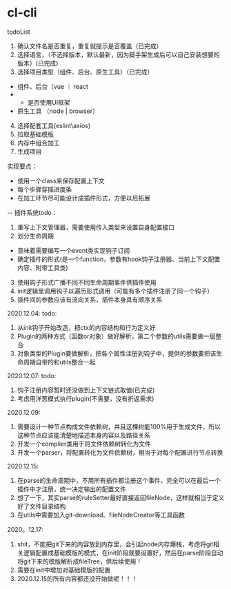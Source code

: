 # cl-cli

todoList
1. 确认文件名是否重复，重复就提示是否覆盖（已完成）
2. 选择语言，（不选择版本，默认最新，因为脚手架生成后可以自己安装想要的版本）(已完成)
3. 选择项目类型（组件、后台、原生工具）（已完成）
 - 组件、后台（vue ｜ react
 - - 是否使用UI框架
 - 原生工具 （node | browser）
4. 选择配套工具(eslint\axios\)
5. 拉取基础模版
6. 内存中组合加工
7. 生成项目

实现要点：
- 使用一个class来保存配置上下文
- 每个步骤穿插进度条
- 在加工环节尽可能设计成插件形式，方便以后拓展


-- 插件系统todo：
1. 重写上下文管理器，需要使用传入类型来设置自身配置接口
2. 划分生命周期
- 意味着需要编写一个event类实现钩子订阅
- 确定插件的形式(是一个function，参数有hook钩子注册器、当前上下文配置内容、附带工具类)
3. 使用钩子形式广播不同不同生命周期事件供插件使用
4. init逻辑里调用钩子以遍历形式调用（可能有多个插件注册了同一个钩子）
5. 插件间的参数应该有流向关系，插件本身具有顺序关系


2020.12.04:
todo:
1. 从init钩子开始改造，把ctx的内容结构和行为定义好
2. Plugin的两种方式（函数or对象）做好解析，第二个参数的utils需要做一层整合
3. 对象类型的Plugin要做解析，把各个属性注册到钩子中，提供的参数要把该生命周期自带的和utils整合一起


2020.12.07:
todo:
1. 钩子注册内容暂时还没做到上下文链式取值(已完成)
2. 考虑用洋葱模式执行plugin(不需要，没有折返需求)

2020.12.09:
1. 需要设计一种节点构成文件依赖树，并且这棵树能100%用于生成文件，所以这种节点应该能清楚地描述本身内容以及路径关系
2. 开发一个complier类用于将文件依赖树转化为文件
3. 开发一个parser，将配置转化为文件依赖树，相当于对每个配置进行节点转换

2020.12.15:
1. 在parse的生命周期中，不用所有插件都注册这个事件，完全可以在最后一个插件中才注册，统一决定输出的配置文件
2. 想了一下，其实parse的ruleSetter最好直接返回fileNode，这样就相当于定义好了文件目录结构
3. 在utils中需要加入git-download、fileNodeCreator等工具函数

2020。12.17:
1. shit，不能把git下来的内容放到内存里，会引起node内存爆栈，考虑将git相关逻辑配置成基础模版的模式，在init阶段就要设置好，然后在parse阶段自动将git下来的模版解析成fileTree，供后续使用！
2. 需要在init中增加对基础模版的配置
3. 2020.12.15的所有内容都还没开始做呢！！！